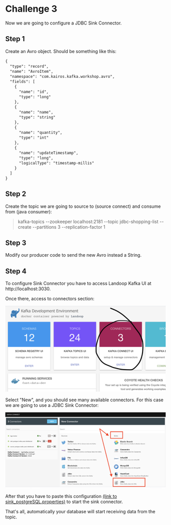 # Challenge 3

Now we are going to configure a JDBC Sink Connector. 

## Step 1
Create an Avro object. Should be something like this:

```
{
  "type": "record",
  "name": "AvroItem",
  "namespace": "com.kairos.kafka.workshop.avro",
  "fields": [
    {
      "name": "id",
      "type": "long"
    },
    {
      "name": "name",
      "type": "string"
    },
    {
      "name": "quantity",
      "type": "int"
    },
    {
      "name": "updateTimestamp",
      "type": "long",
      "logicalType": "timestamp-millis"
    }
  ]
}
```

## Step 2
Create the topic we are going to source to (source connect) and consume from (java consumer):
> kafka-topics --zookeeper localhost:2181 --topic jdbc-shopping-list --create --partitions 3 --replication-factor 1

## Step 3
Modify our producer code to send the new Avro instead a String.

## Step 4
To configure Sink Connector you have to access Landoop Kafka UI at http://localhost:3030.

Once there, access to connectors section:

![connectors_step1](connectors_step1.png?raw=true "PoC Structure") 

Select "New", and you should see many available connectors. For this case we are going to use a JDBC Sink Connector:

![connectors_sink_jdbc](connectors_sink_jdbc.png?raw=true "PoC Structure") 

After that you have to paste this configuration [(link to sink_postgreSQL.properties)](connect/sink_postgreSQL.properties) to start the sink connector.

That's all, automatically your database will start receiving data from the topic.


